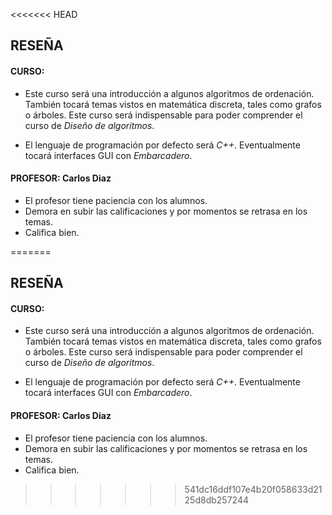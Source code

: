 <<<<<<< HEAD
## RESEÑA 

#### CURSO:
- Este curso será una introducción a algunos algoritmos de ordenación. También tocará temas vistos en matemática discreta, tales como grafos o árboles. Este curso será indispensable para poder comprender el curso de *Diseño de algoritmos*.

- El lenguaje de programación por defecto será *C++*.  Eventualmente tocará interfaces GUI con *Embarcadero*.
#### PROFESOR: Carlos Diaz
- El profesor tiene paciencia con los alumnos.
- Demora en subir las calificaciones y por momentos se retrasa en los temas.
- Califica bien.

=======
## RESEÑA 

#### CURSO:
- Este curso será una introducción a algunos algoritmos de ordenación. También tocará temas vistos en matemática discreta, tales como grafos o árboles. Este curso será indispensable para poder comprender el curso de *Diseño de algoritmos*.

- El lenguaje de programación por defecto será *C++*.  Eventualmente tocará interfaces GUI con *Embarcadero*.
#### PROFESOR: Carlos Diaz
- El profesor tiene paciencia con los alumnos.
- Demora en subir las calificaciones y por momentos se retrasa en los temas.
- Califica bien.

>>>>>>> 541dc16ddf107e4b20f058633d2125d8db257244
